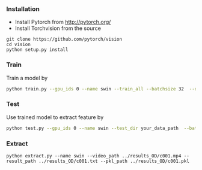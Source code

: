 ### Installation
- Install Pytorch from http://pytorch.org/
- Install Torchvision from the source
```
git clone https://github.com/pytorch/vision
cd vision
python setup.py install
```

### Train
Train a model by
```bash
python train.py --gpu_ids 0 --name swin --train_all --batchsize 32  --data_dir ../Dataset --use_swin
```

### Test
Use trained model to extract feature by
```bash
python test.py --gpu_ids 0 --name swin --test_dir your_data_path  --batchsize 32 --which_epoch 59
```

### Extract
```
python extract.py --name swin --video_path ../results_OD/c001.mp4 --result_path ../results_OD/c001.txt --pkl_path ../results_OD/c001.pkl
```